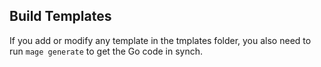 

## Build Templates

If you add or modify any template in the tmplates folder, you also need to run `mage generate` to get the Go code in synch.